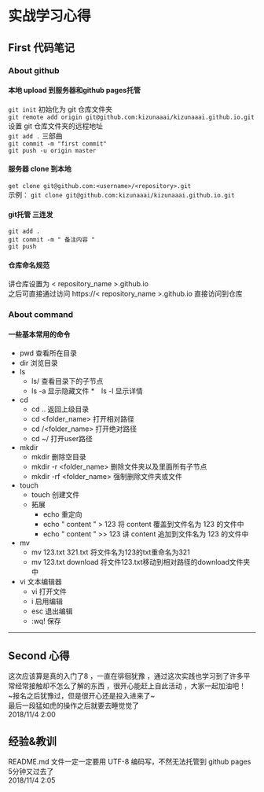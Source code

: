 # 实战学习心得

## First 代码笔记

### About github

#### 本地 upload 到服务器和github pages托管
`git init`	初始化为 git 仓库文件夹  
`git remote add origin git@github.com:kizunaaai/kizunaaai.github.io.git`	 设置 git 仓库文件夹的远程地址  
`git add .`	三部曲  
`git commit -m "first commit"`  
`git push -u origin master`  

#### 服务器 clone 到本地
`get clone git@github.com:<username>/<repository>.git`  
示例： `git clone git@github.com:kizunaaai/kizunaaai.github.io.git`  

#### git托管 三连发
`git add .`  
`git commit -m " 备注内容 "`  
`git push`  

#### 仓库命名规范
讲仓库设置为 < repository_name >.github.io  
之后可直接通过访问 https://< repository_name >.github.io 直接访问到仓库
  
### About command
#### 一些基本常用的命令
* pwd    查看所在目录
* dir    浏览目录
* ls 
   * ls/	查看目录下的子节点
   * ls -a	显示隐藏文件
   *　ls -l	显示详情
* cd 
   * cd ..	返回上级目录
   * cd <folder_name>	打开相对路径
   * cd /<folder_name>	打开绝对路径
   * cd ~/	打开user路径
* mkdir 
   * mkdir 	删除空目录
   * mkdir -r <folder_name>	删除文件夹以及里面所有子节点
   * mkdir -rf <folder_name>	强制删除文件夹或文件
* touch
   * touch <filename>	创建文件
   * 拓展
      * echo	重定向
      * echo " content " > 123		将 content 覆盖到文件名为 123 的文件中
      * echo " content  " >> 123 	讲 content 追加到文件名为 123 的文件中
* mv 
   * mv 123.txt 321.txt		将文件名为123的txt重命名为321
   * mv 123.txt download	将文件123.txt移动到相对路径的download文件夹中
* vi		文本编辑器
   * vi <filename>		打开文件
   * i		启用编辑
   * esc	退出编辑
   * :wq!	保存

---

## Second 心得
这次应该算是真的入门了8 ，一直在徘徊犹豫 ，通过这次实践也学习到了许多平常经常接触却不怎么了解的东西 ，很开心能赶上自此活动 ，大家一起加油吧！  
~报名之后犹豫过，但是很开心还是投入进来了~  
最后一段猛如虎的操作之后就要去睡觉觉了  
2018/11/4	2:00

## 经验&教训
README.md 文件一定一定要用 UTF-8 编码写，不然无法托管到 github pages  
5分钟又过去了  
2018/11/4	2:05  
